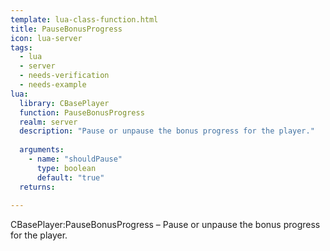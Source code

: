 ```yaml
---
template: lua-class-function.html
title: PauseBonusProgress
icon: lua-server
tags:
  - lua
  - server
  - needs-verification
  - needs-example
lua:
  library: CBasePlayer
  function: PauseBonusProgress
  realm: server
  description: "Pause or unpause the bonus progress for the player."
  
  arguments:
    - name: "shouldPause"
      type: boolean
      default: "true"
  returns:
    
---
```


<div class="lua__search__keywords">
CBasePlayer:PauseBonusProgress &#x2013; Pause or unpause the bonus progress for the player.
</div>
